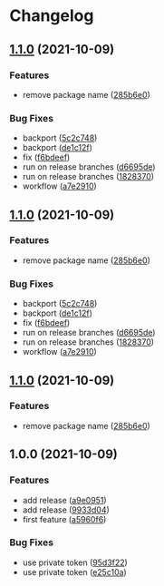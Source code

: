 # Changelog

## [1.1.0](https://www.github.com/fpetkovski/test-release-please/compare/v1.0.0...v1.1.0) (2021-10-09)


### Features

* remove package name ([285b6e0](https://www.github.com/fpetkovski/test-release-please/commit/285b6e071a5ebd196f4a46e03d99c87803ff6a00))


### Bug Fixes

* backport ([5c2c748](https://www.github.com/fpetkovski/test-release-please/commit/5c2c748e96ec5ac65b6997d01418d8128b9d0510))
* backport ([de1c12f](https://www.github.com/fpetkovski/test-release-please/commit/de1c12fa4af5b4c914a75425145ac3b49defc0da))
* fix ([f6bdeef](https://www.github.com/fpetkovski/test-release-please/commit/f6bdeef1c309056445cdfa3b341dc61a7fbb5bd9))
* run on release branches ([d6695de](https://www.github.com/fpetkovski/test-release-please/commit/d6695de0344f6ca75e581f85d1b7ed05c33e2b12))
* run on release branches ([1828370](https://www.github.com/fpetkovski/test-release-please/commit/18283708e1792a3232bdeb244a7c2f3ebfb03bf3))
* workflow ([a7e2910](https://www.github.com/fpetkovski/test-release-please/commit/a7e2910e2c5279e9e74e44ddb3ad8aab0c9b310a))

## [1.1.0](https://www.github.com/fpetkovski/test-release-please/compare/v1.0.0...v1.1.0) (2021-10-09)


### Features

* remove package name ([285b6e0](https://www.github.com/fpetkovski/test-release-please/commit/285b6e071a5ebd196f4a46e03d99c87803ff6a00))


### Bug Fixes

* backport ([5c2c748](https://www.github.com/fpetkovski/test-release-please/commit/5c2c748e96ec5ac65b6997d01418d8128b9d0510))
* backport ([de1c12f](https://www.github.com/fpetkovski/test-release-please/commit/de1c12fa4af5b4c914a75425145ac3b49defc0da))
* fix ([f6bdeef](https://www.github.com/fpetkovski/test-release-please/commit/f6bdeef1c309056445cdfa3b341dc61a7fbb5bd9))
* run on release branches ([d6695de](https://www.github.com/fpetkovski/test-release-please/commit/d6695de0344f6ca75e581f85d1b7ed05c33e2b12))
* run on release branches ([1828370](https://www.github.com/fpetkovski/test-release-please/commit/18283708e1792a3232bdeb244a7c2f3ebfb03bf3))
* workflow ([a7e2910](https://www.github.com/fpetkovski/test-release-please/commit/a7e2910e2c5279e9e74e44ddb3ad8aab0c9b310a))

## [1.1.0](https://www.github.com/fpetkovski/test-release-please/compare/v1.0.0...v1.1.0) (2021-10-09)


### Features

* remove package name ([285b6e0](https://www.github.com/fpetkovski/test-release-please/commit/285b6e071a5ebd196f4a46e03d99c87803ff6a00))

## 1.0.0 (2021-10-09)


### Features

* add release ([a9e0951](https://www.github.com/fpetkovski/test-release-please/commit/a9e0951ef5735da61d3b430529e08c9fdc6932ab))
* add release ([9933d04](https://www.github.com/fpetkovski/test-release-please/commit/9933d04d606de6baa3f23219f6a4f8fdc962e482))
* first feature ([a5960f6](https://www.github.com/fpetkovski/test-release-please/commit/a5960f6c95774700e8eea849911fb95fad5c93c3))


### Bug Fixes

* use private token ([95d3f22](https://www.github.com/fpetkovski/test-release-please/commit/95d3f2207eb9c7b8c90af81d662f46849a3f607a))
* use private token ([e25c10a](https://www.github.com/fpetkovski/test-release-please/commit/e25c10a2bef570a112e4cddbd00872d76b863712))
